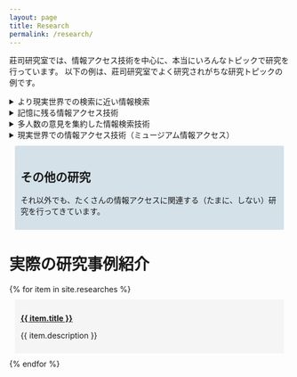 ```yaml
---
layout: page
title: Research
permalink: /research/
---
```


<style>
    div.topic{
        background-color: #D4E1E8;
        border-radius: 1%;
        padding: 2%;
        margin: 2%;
    }

    div.paper{
        background-color: #F5F5F5;
        border-radius: 1%;
        padding: 2%;
        margin: 2%;  
    }

    summary {
        cursor: pointer;
    }

    summary::-webkit-details-marker {
        display: none;
    }

</style>

莊司研究室では、情報アクセス技術を中心に、本当にいろんなトピックで研究を行っています。
以下の例は、莊司研究室でよく研究されがちな研究トピックの例です。

<details>
<summary>より現実世界での検索に近い情報検索</summary>
<div class=topic>
<p><strong>現状のWeb情報検索は、不自然です。</strong></p>

<p>現実世界で何か商品を探す際のことをイメージしてください。
たとえば、新しいテレビを買うために、電気屋さんに行って、店員さんに自分の検索条件に見合ったテレビを探してもらう場合を考えます。
この際には、多くの場合、「時代劇に適したテレビはどれ？」、「FPSのゲームに最適なテレビはどれ？」というように、自分の置かれた状況や、自分の目的を伝えることで検索を行っています。
図書館で本を探す場合も、同様です。
「○○という登場人物が、××する本を探してください」という検索は、一般的には行われません。
検索とは、知らないことを調べるための行為だから、調べたい対象を伝えることが出来ないからです。</p>

<p>一方で、現在の多くのWeb検索エンジンでは、このような不自然な検索を、利用者に強いています。
一般的な検索エンジンでは、「自分が最終的に見つけたいページに含まれていそうなキーワード」を、検索の入力としています。
本来、知らないことを調べるための情報検索なのに、調べたいページに含まれていそうな単語を、自分で推測しないといけません。</p>

<p>このような不自然な検索から利用者を解放するために、莊司研究室では、検索エンジンにより自由な入力を可能にするような検索アルゴリズムの研究をいくつも行っています。</p>
</div>
</details>

<details>
<summary>記憶に残る情報アクセス技術</summary>
<div class=topic>
<p><strong>Webで日常的に見た情報、なんにも身についてない！</strong></p>
<p>
現代人は、1日に4時間近くをWebの閲覧に充てているという調査報告があります。
これは、テレビや雑誌、書籍などよりも長く、現代人が一番長時間接しているメディアはWebであるということができます。
</p>

<p>
一方で、Webで得た情報は、記憶に残りづらいという指摘もされています。
個人がWeb検索で入力されるクエリのうち、4割は再訪問のためのクエリだと言われています。
これには行きつけのサイトへの再訪問だけでなく、閲覧したけれど忘れてしまった情報への「調べなおし」のための再アクセスが多く含まれています。
</p>

<p>
データに照らし合わせなくても、直感的に、普段のWebアクセスは、長時間接している割に、何も身についていないと感じられます。
たとえば、楽器を毎日4時間弾いていたら、1年も経ったらそれなりの腕前になります。
映画を毎日2本見ていたら映画通ですし、毎日4時間筋トレしたら筋骨隆々になれるでしょう。
･･･それに比べて、Web閲覧は、どうでしょうか？
何か、身についているでしょうか？
</p>

<p>
莊司研究室では、こうした日常的なWeb閲覧に費やした時間を、少しでも有意義なものにするため、
Webで見た情報を記憶に残し知識に定着させるための情報アクセス技術についても研究しています。
</p>
</div>
</details>

<details>
<summary>多人数の意見を集約した情報検索技術</summary>
<div class=topic>
<p><strong>レビューしか判断材料がないけど、レビューを全部読むのは、不可能！</strong></p>
<p>
近年ではインターネット上のレビュー情報から意思決定をする機会が増えています。
たとえば観たい映画を探す場合、公式サイトにはあまり情報が載っていないので、視聴者のレビューを参考に、その映画を見るかどうかを判断します。
また商品情報サイトでは、スペックシートを読んだところで、その実際の使い心地などは分からないので、
結局レビューを参考にアイテムの購入を判断することが多いです。
</p>
<p>
このように日常的に意思決定に使われるレビューですが、現状では、たくさんあるレビューを検索したり、要約したり、使いやすくする技術は未発達です。
たとえば、「どんでん返しのすごい映画」を探したい場合、どうやってレビューから映画を探せばいいでしょうか･･･？
多くの場合、レビュー中で「どんでん返し」という単語は使われず、「終盤に驚きの展開があった」、「思わず観終わった後に2週目に突入した」など、さまざまな書かれ方をします。
また、100人が「終盤、やや驚いた」と評価している映画と、5人が「終盤の展開に、人生で一番驚いた」と評している映画だったら、どちらがより「どんでん返し」度合いの高い映画でしょうか。
</p>
<p>
莊司研究室では、レビューや、投稿レシピ、ソーシャルメディアの投稿などの、「そのまま単体だと役に立たないけれど、集めると意味をもちはじめる」情報を集約して、活用できるようにする研究を進めています。
</p>
</div>
</details>

<details>
<summary>現実世界での情報アクセス技術（ミュージアム情報アクセス）</summary>
<div class=topic>
<p><strong>博物館体験を、もっと実のあるものにしたい！</strong></p>
<p>
情報アクセスは、なにも、コンピュータやWebの中に限られた話ではありません。
現実世界は情報に溢れており、人々は当たり前のように、日夜、情報を獲得しています。
学校や図書館から、街の掲示板まで、ありとあらゆる場所で情報アクセスが行われています。
</p>
<p>
莊司研究室では、特に情報アクセス技術による支援が重要な領域として、ミュージアムにおける情報アクセス支援の研究を行っています。
具体的には、博物館で展示物を観賞した際に、それがより深く知識に定着し、観賞体験が有意義になるよう、情報系の技術を使ってサポートします。
</p>
<p>
美術館や博物館といったミュージアムには、さまざまな人たちが訪れます。
その中には、学校の行事で連れて来られた人や、タダ券をもらったから来たという人など、自発的な理由で訪問していない人が多く含まれます。
そういった人たちでも、積極的にミュージアムを鑑賞できるようにして、展示物に興味を持ち、覚えて貰うためのシステムについて研究しています。
</p>
</div>
</details>

<div class=topic>
<h2>その他の研究</h2>
<p>それ以外でも、たくさんの情報アクセスに関連する（たまに、しない）研究を行ってきています。</p>
</div>

<h1>実際の研究事例紹介</h1>
{% for item in site.researches %}
<div class=paper>
  <p><strong><a href="{{ item.url }}">{{ item.title }}</a></strong></p>
  <p>{{ item.description }}</p>
</div>
{% endfor %}

